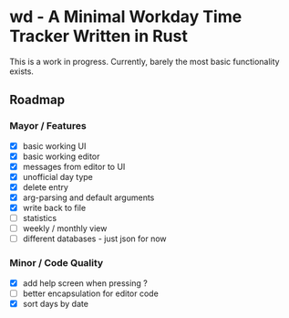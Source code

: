 # wd - A Minimal Workday Time Tracker Written in Rust

This is a work in progress. Currently, barely the most basic functionality exists.

## Roadmap

### Mayor / Features
- [x] basic working UI
- [x] basic working editor
- [x] messages from editor to UI
- [x] unofficial day type
- [x] delete entry
- [x] arg-parsing and default arguments
- [x] write back to file
- [ ] statistics
- [ ] weekly / monthly view
- [ ] different databases - just json for now

### Minor / Code Quality
- [x] add help screen when pressing ?
- [ ] better encapsulation for editor code
- [x] sort days by date
